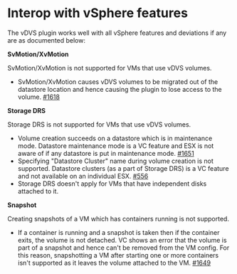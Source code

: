 # Interop with vSphere features

The vDVS plugin works well with all vSphere features and deviations if any are as documented below:

**SvMotion/XvMotion**

SvMotion/XvMotion is not supported for VMs that use vDVS volumes.

- SvMotion/XvMotion causes vDVS volumes to be migrated out of the datastore location and hence causing the plugin to lose access to the volume. [#1618](https://github.com/vmware/docker-volume-vsphere/issues/1618)

**Storage DRS**

Storage DRS is not supported for VMs that use vDVS volumes. 

- Volume creation succeeds on a datastore which is in maintenance mode. Datastore maintenance mode is a VC feature and ESX is not aware of if any datastore is put in maintenance mode. [#1651](https://github.com/vmware/docker-volume-vsphere/issues/1651)
- Specifying "Datastore Cluster" name during volume creation is not supported. Datastore clusters (as a part of Storage DRS) is a VC feature and not available on an individual ESX. [#556](https://github.com/vmware/docker-volume-vsphere/issues/556)
- Storage DRS doesn't apply for VMs that have independent disks attached to it.

**Snapshot**

Creating snapshots of a VM which has containers running is not supported.

- If a container is running and a snapshot is taken then if the container exits, the volume is not detached. VC shows an error that the volume is part of a snapshot and hence can't be removed from the VM config. For this reason, snapshotting a VM after starting one or more containers isn't supported as it leaves the volume attached to the VM. [#1649](https://github.com/vmware/docker-volume-vsphere/issues/1649)


